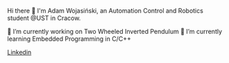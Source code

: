  Hi there 👋
I'm Adam Wojasiński, an Automation Control and Robotics student @UST in Cracow.

🔭 I’m currently working on Two Wheeled Inverted Pendulum
🌱 I’m currently learning Embedded Programming in C/C++

[Linkedin](https://www.linkedin.com/in/adam-wojasi%C5%84ski-38281a144/)

